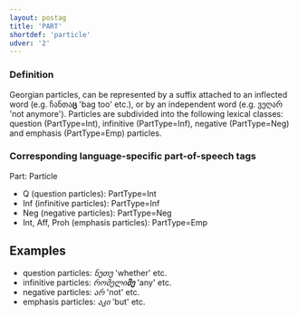 ```yaml
---
layout: postag
title: 'PART'
shortdef: 'particle'
udver: '2'
---
```


### Definition

Georgian particles, can be represented by a suffix attached to an inflected word (e.g. ჩანთა<b>ც</b> 'bag too' etc.), or by an independent word (e.g. ვეღარ 'not anymore'). Particles are subdivided into the following lexical classes: question (PartType=Int), infinitive (PartType=Inf), negative (PartType=Neg) and emphasis (PartType=Emp) particles.

### Corresponding language-specific part-of-speech tags

Part:	Particle

- Q (question particles):					PartType=Int
- Inf (infinitive particles):				PartType=Inf
- Neg (negative particles):				PartType=Neg
- Int, Aff, Proh (emphasis particles):	PartType=Emp

## Examples

- question particles: _ნუთუ_ 'whether' etc.
- infinitive particles: _რომელი<b>მე</b>_ 'any' etc.
- negative particles: _არ_ 'not' etc.
- emphasis particles: _აკი_ 'but' etc.
<!-- Interlanguage links updated Ne 5. května 2024, 18:19:39 CEST -->

